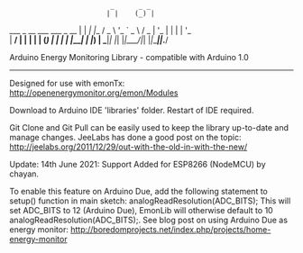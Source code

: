                              _      _ _
                            | |    (_) |
   ___ _ __ ___   ___  _ __ | |     _| |__
  / _ \ '_ ` _ \ / _ \| '_ \| |    | | '_ \
 |  __/ | | | | | (_) | | | | |____| | |_) |
  \___|_| |_| |_|\___/|_| |_|______|_|_.__/

Arduino Energy Monitoring Library - compatible with Arduino 1.0
*****************************************************************

Designed for use with emonTx: http://openenergymonitor.org/emon/Modules

Download to Arduino IDE 'libraries' folder. Restart of IDE required.

Git Clone and Git Pull can be easily used to keep the library up-to-date and manage changes.
JeeLabs has done a good post on the topic: http://jeelabs.org/2011/12/29/out-with-the-old-in-with-the-new/



Update: 14th June 2021: Support Added for ESP8266 (NodeMCU) by chayan.

To enable this feature on Arduino Due, add the following statement to setup() function in main sketch:
analogReadResolution(ADC_BITS); This will set ADC_BITS to 12 (Arduino Due), EmonLib will otherwise default to 10 analogReadResolution(ADC_BITS);.
See blog post on using Arduino Due as energy monitor: http://boredomprojects.net/index.php/projects/home-energy-monitor


